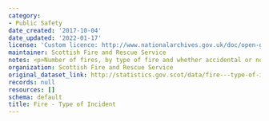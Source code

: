 ```yaml
---
category:
- Public Safety
date_created: '2017-10-04'
date_updated: '2022-01-17'
license: 'Custom licence: http://www.nationalarchives.gov.uk/doc/open-government-licence/version/3/'
maintainer: Scottish Fire and Rescue Service
notes: <p>Number of fires, by type of fire and whether accidental or not</p>
organization: Scottish Fire and Rescue Service
original_dataset_link: http://statistics.gov.scot/data/fire---type-of-incident
records: null
resources: []
schema: default
title: Fire - Type of Incident
---
```

